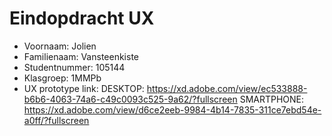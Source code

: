 # Eindopdracht UX

- Voornaam: Jolien
- Familienaam: Vansteenkiste
- Studentnummer: 105144
- Klasgroep: 1MMPb
- UX prototype link: DESKTOP: https://xd.adobe.com/view/ec533888-b6b6-4063-74a6-c49c0093c525-9a62/?fullscreen 
SMARTPHONE: https://xd.adobe.com/view/d6ce2eeb-9984-4b14-7835-311ce7ebd54e-a0ff/?fullscreen
